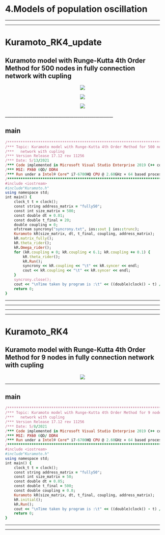 # 4.Models of population oscillation
__________________________________________________________________
--------------------------------------------------------------
# Kuramoto_RK4_update
## Kuramoto model with Runge-Kutta 4th Order Method for 500 nodes in fully connection network with cupling
<p align="center">
 <img src="https://github.com/aliseif321/4.Models_of_population_oscillation/blob/main/Kuramoto_RK4_update/Picture/Fully%20connection%20network%20with%20500%20nodes.png?raw=true" >
 </p>
 
 
 
 <p align="center">
 <img src="https://github.com/aliseif321/4.Models_of_population_oscillation/blob/main/Kuramoto_RK4_update/Picture/book.png?raw=true" >
 </p>
 
<p align="center">
 <img src="https://github.com/aliseif321/4.Models_of_population_oscillation/blob/main/Kuramoto_RK4_update/Picture/WhatsApp%20Image%202021-05-13%20at%203.43.11%20PM.jpeg?raw=true" >
 
 
 </p>
_______________________________________________________

## main
```ruby
/************************************************************************************************/
/*** Topic: Kuramoto model with Runge-Kutta 4th Order Method for 500 nodes in fully connection***/
/***   network with cupling                                                                   ***/
/*** Version Release 17.12 rev 11256                                                Ali-Seif  ***/
/*** Date: 5/13/2021                                                                           ***/
/*** Code implemented in Microsoft Visual Studio Enterprise 2019 C++ compiler                 ***/
/*** MSI: PX60 6QD/ DDR4                                                                      ***/
/*** Run under a Intel® Core™ i7-6700HQ CPU @ 2.60GHz × 64 based processor with 16 GB RAM     ***/
/************************************************************************************************/
#include <iostream>                                                             //import library for cout and endl and etc.
#include"Kuramoto.h"                                                            //import library Kuramoto
using namespace std;                                                            //using standard 
int main() {                                                                    //
    clock_t t = clock();                                                        //time start record
    const string address_matrix = "fully50";                                    //name matrix file
    const int size_matrix = 500;                                                //number of node size of matrix clom and row
    const double dt = 0.01;                                                     //step lenth
    const double t_final = 20;                                                  //time final
    double coupling = 0;                                                        //stringh cupling
    ofstream syncrony("syncrony.txt", ios::out | ios::trunc);                   //create file .txt for save sync volt
    Kuramoto kR(size_matrix, dt, t_final, coupling, address_matrix);            //call class and input initial variable
    kR.matrix_fully();                                                          //run initial cundition
    kR.theta_rider();                                                           //read random between 0 to 2pi normal
    kR.Omega_rider();                                                           //read random between 0 to 1 ufiform
    for (kR.coupling = 0; kR.coupling < 6.1; kR.coupling += 0.1) {              //foor loop cont coupling
        kR.theta_rider();                                                       //read random between 0 to 2pi normal
        kR.Run();                                                               //run kuramato model
        syncrony << kR.coupling << "\t" << kR.syncer << endl;                   //print time and sync in .txt
        cout << kR.coupling << "\t" << kR.syncer << endl;                       //type time and sync in .txt
    }                                                                           //
    syncrony.close();                                                           //close file .txt
    cout << "\nTime taken by program is :\t" << ((double)clock() - t) / CLOCKS_PER_SEC << " sec\nfinish\n";//calculate time run
    return 0;                                                                   //run program was correct
}

``` 
__________________________________________________________________
--------------------------------------------------------------
__________________________________________________________________
--------------------------------------------------------------
# Kuramoto_RK4
## Kuramoto model with Runge-Kutta 4th Order Method for 9 nodes in fully connection network with cupling
<p align="center">
 <img src="https://github.com/aliseif321/4.Models_of_population_oscillation/blob/main/Kuramoto_RK4/Pic/Untitled.png?raw=true" >
 </p>
 
_______________________________________________________

## main
```ruby
/************************************************************************************************/
/*** Topic: Kuramoto model with Runge-Kutta 4th Order Method for 9 nodes in fully connection  ***/
/***   network with cupling                                                                   ***/
/*** Version Release 17.12 rev 11256                                                Ali-Seif  ***/
/*** Date: 5/8/2021                                                                           ***/
/*** Code implemented in Microsoft Visual Studio Enterprise 2019 C++ compiler                 ***/
/*** MSI: PX60 6QD/ DDR4                                                                      ***/
/*** Run under a Intel® Core™ i7-6700HQ CPU @ 2.60GHz × 64 based processor with 16 GB RAM     ***/
/************************************************************************************************/
#include <iostream>                                                             //import library for cout and endl and etc.
#include"Kuramoto.h"                                                            //import library Kuramoto
using namespace std;                                                            //using standard 
int main() {                                                                    //
    clock_t t = clock();                                                        //time start record
    const string address_matrix = "fully50";                                      //name matrix file
    const int size_matrix = 50;                                                //number of node size of matrix clom and row
    const double dt = 0.05;                                                     //step lenth
    const double t_final = 500;                                                 //time final
    const double coupling = 0.8;                                                //stringh cupling
    Kuramoto kR(size_matrix, dt, t_final, coupling, address_matrix);            //call class and input initial variable
    kR.initial();                                                               //run initial cundition
    kR.Run();                                                                   //run kuramato model
    cout << "\nTime taken by program is :\t" << ((double)clock() - t) / CLOCKS_PER_SEC << " sec\nfinish\n";
    return 0;                                                                   //run program was correct
}


``` 
__________________________________________________________________
--------------------------------------------------------------
